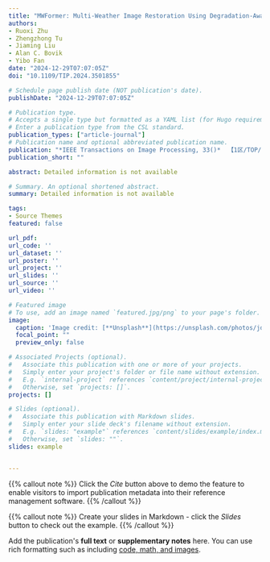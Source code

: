 ```yaml
---
title: "MWFormer: Multi-Weather Image Restoration Using Degradation-Aware Transformers"
authors:
- Ruoxi Zhu
- Zhengzhong Tu
- Jiaming Liu
- Alan C. Bovik
- Yibo Fan
date: "2024-12-29T07:07:05Z"
doi: "10.1109/TIP.2024.3501855"

# Schedule page publish date (NOT publication's date).
publishDate: "2024-12-29T07:07:05Z"

# Publication type.
# Accepts a single type but formatted as a YAML list (for Hugo requirements).
# Enter a publication type from the CSL standard.
publication_types: ["article-journal"]
# Publication name and optional abbreviated publication name.
publication: "*IEEE Transactions on Image Processing, 33()*  【1区/TOP/CCF-A】"
publication_short: ""

abstract: Detailed information is not available

# Summary. An optional shortened abstract.
summary: Detailed information is not available

tags:
- Source Themes
featured: false

url_pdf: 
url_code: ''
url_dataset: ''
url_poster: ''
url_project: ''
url_slides: ''
url_source: ''
url_video: ''

# Featured image
# To use, add an image named `featured.jpg/png` to your page's folder. 
image:
  caption: 'Image credit: [**Unsplash**](https://unsplash.com/photos/jdD8gXaTZsc)'
  focal_point: ""
  preview_only: false

# Associated Projects (optional).
#   Associate this publication with one or more of your projects.
#   Simply enter your project's folder or file name without extension.
#   E.g. `internal-project` references `content/project/internal-project/index.md`.
#   Otherwise, set `projects: []`.
projects: []

# Slides (optional).
#   Associate this publication with Markdown slides.
#   Simply enter your slide deck's filename without extension.
#   E.g. `slides: "example"` references `content/slides/example/index.md`.
#   Otherwise, set `slides: ""`.
slides: example


---
```


{{% callout note %}}
Click the *Cite* button above to demo the feature to enable visitors to import publication metadata into their reference management software.
{{% /callout %}}

{{% callout note %}}
Create your slides in Markdown - click the *Slides* button to check out the example.
{{% /callout %}}

Add the publication's **full text** or **supplementary notes** here. You can use rich formatting such as including [code, math, and images](https://docs.hugoblox.com/content/writing-markdown-latex/).


